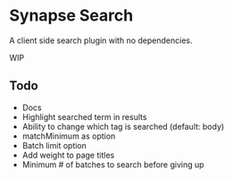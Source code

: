 # Synapse Search

A client side search plugin with no dependencies.

WIP

## Todo
- Docs
- Highlight searched term in results
- Ability to change which tag is searched (default: body)
- matchMinimum as option
- Batch limit option
- Add weight to page titles
- Minimum # of batches to search before giving up
